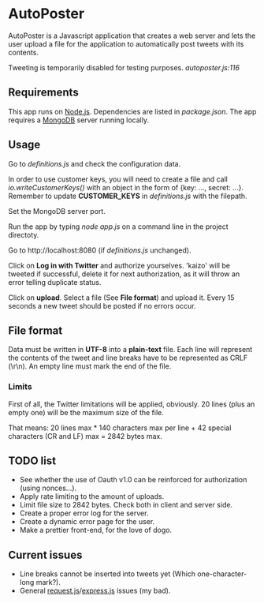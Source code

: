 # AutoPoster

AutoPoster is a Javascript application that creates a web server and lets the user upload a file for the application to automatically post tweets with its contents.

Tweeting is temporarily disabled for testing purposes. *autoposter.js:116*

## Requirements

This app runs on [Node.js](https://nodejs.org/). Dependencies are listed in *package.json*.
The app requires a [MongoDB](https://www.mongodb.com/) server running locally.

## Usage

Go to *definitions.js* and check the configuration data.

In order to use customer keys, you will need to create a file and call *io.writeCustomerKeys()* with an object in the form of {key: ..., secret: ...}.
Remember to update **CUSTOMER_KEYS** in *definitions.js* with the filepath.

Set the MongoDB server port.

Run the app by typing *node app.js* on a command line in the project directoty.

Go to http://localhost:8080 (if *definitions.js* unchanged).

Click on **Log in with Twitter** and authorize yourselves. 'kaizo' will be tweeted if successful, delete it for next authorization, as it will throw an error telling duplicate status.

Click on **upload**. Select a file (See **File format**) and upload it. Every 15 seconds a new tweet should be posted if no errors occur.

## File format

Data must be written in **UTF-8** into a **plain-text** file.
Each line will represent the contents of the tweet and line breaks have to be represented as CRLF (\r\n).
An empty line must mark the end of the file.

### Limits

First of all, the Twitter limitations will be applied, obviously.
20 lines (plus an empty one) will be the maximum size of the file.

That means: 20 lines max * 140 characters max per line + 42 special characters (CR and LF) max = 2842 bytes max.

## TODO list

* See whether the use of Oauth v1.0 can be reinforced for authorization (using nonces...).
* Apply rate limiting to the amount of uploads.
* Limit file size to 2842 bytes. Check both in client and server side.
* Create a proper error log for the server.
* Create a dynamic error page for the user.
* Make a prettier front-end, for the love of dogo.

## Current issues

* Line breaks cannot be inserted into tweets yet (Which one-character-long mark?).
* General [request.js](https://github.com/request/request)/[express.js](https://expressjs.com/) issues (my bad).
